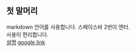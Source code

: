 ## 첫 말머리
markdown 언어를 사용합니다.  스페이스바 2번이 엔터.  
사용이 편리합니다.  
[설명](링크)
[google link](https://www.google.com/)

